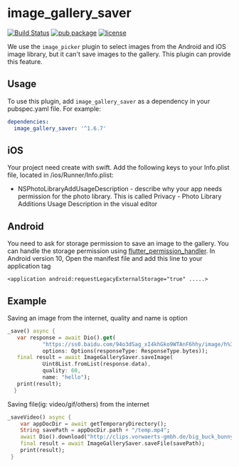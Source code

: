 # image_gallery_saver

[![Build Status](https://travis-ci.org/hui-z/image_gallery_saver.svg?branch=master)](https://travis-ci.org/hui-z/image_gallery_saver#)
[![pub package](https://img.shields.io/pub/v/image_gallery_saver.svg)](https://pub.dartlang.org/packages/image_gallery_saver)
[![license](https://img.shields.io/github/license/mashape/apistatus.svg)](https://choosealicense.com/licenses/mit/)

We use the `image_picker` plugin to select images from the Android and iOS image library, but it can't save images to the gallery. This plugin can provide this feature.

## Usage

To use this plugin, add `image_gallery_saver` as a dependency in your pubspec.yaml file. For example:
```yaml
dependencies:
  image_gallery_saver: '^1.6.7'
```

## iOS
Your project need create with swift.
Add the following keys to your Info.plist file, located in <project root>/ios/Runner/Info.plist:
 * NSPhotoLibraryAddUsageDescription - describe why your app needs permission for the photo library. This is called Privacy - Photo Library Additions Usage Description in the visual editor
 
 ##  Android
 You need to ask for storage permission to save an image to the gallery. You can handle the storage permission using [flutter_permission_handler](https://github.com/BaseflowIT/flutter-permission-handler).
 In Android version 10, Open the manifest file and add this line to your application tag
 ```
 <application android:requestLegacyExternalStorage="true" .....>
 ```

## Example
Saving an image from the internet, quality and name is option
``` dart
_save() async {
   var response = await Dio().get(
           "https://ss0.baidu.com/94o3dSag_xI4khGko9WTAnF6hhy/image/h%3D300/sign=a62e824376d98d1069d40a31113eb807/838ba61ea8d3fd1fc9c7b6853a4e251f94ca5f46.jpg",
           options: Options(responseType: ResponseType.bytes));
   final result = await ImageGallerySaver.saveImage(
           Uint8List.fromList(response.data),
           quality: 60,
           name: "hello");
   print(result);
  }
```

Saving file(ig: video/gif/others) from the internet
``` dart
_saveVideo() async {
    var appDocDir = await getTemporaryDirectory();
    String savePath = appDocDir.path + "/temp.mp4";
    await Dio().download("http://clips.vorwaerts-gmbh.de/big_buck_bunny.mp4", savePath);
    final result = await ImageGallerySaver.saveFile(savePath);
    print(result);
 }
```
